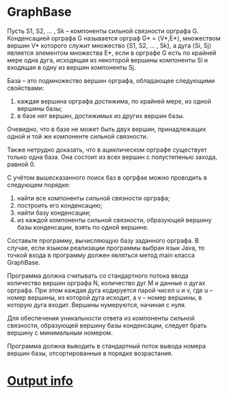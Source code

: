 # GraphBase

Пусть S1, S2, ... , Sk – компоненты сильной связности орграфа G. Конденсацией орграфа G называется орграф G* = ⟨V*,E*⟩, множеством вершин V* которого служит множество {S1, S2, ... , Sk}, а дуга ⟨Si, Sj⟩ является элементом множества E*, если в орграфе G есть по крайней мере одна дуга, исходящая из некоторой вершины компоненты Si и входящая в одну из вершин компоненты Sj.

База – это подмножество вершин орграфа, обладающее следующими свойствами:
1) каждая вершина орграфа достижима, по крайней мере, из одной вершины базы;
2) в базе нет вершин, достижимых из других вершин базы.

Очевидно, что в базе не может быть двух вершин, принадлежащих одной и той же компоненте сильной связности.

Также нетрудно доказать, что в ациклическом орграфе существует только одна база. Она состоит из всех вершин с полустепенью захода, равной 0.

С учётом вышесказанного поиск баз в оргрфае можно проводить в следующем порядке:
1) найти все компоненты сильной связности орграфа;
2) построить его конденсацию;
3) найти базу конденсации;
4) из каждой компоненты сильной связности, образующей вершину базы конденсации, взять по одной вершине.

Составьте программу, вычисляющую базу заданного орграфа. В случае, если языком реализации программы выбран язык Java, то точкой входа в программу должен являться метод main класса GraphBase.

Программа должна считывать со стандартного потока ввода количество вершин орграфа N, количество дуг M и данные о дугах орграфа. При этом каждая дуга кодируется парой чисел u и v, где u – номер вершины, из которой дуга исходит, а v – номер вершины, в которую дуга входит. Вершины нумеруются, начиная с нуля.

Для обеспечения уникальности ответа из компоненты сильной связности, образующей вершину базы конденсации, следует брать вершину с минимальным номером.

Программа должна выводить в стандартный поток вывода номера вершин базы, отсортированные в порядке возрастания.

# [Output info](https://personalfebus.s-ul.eu/graphimg/UCCkJvUM)
